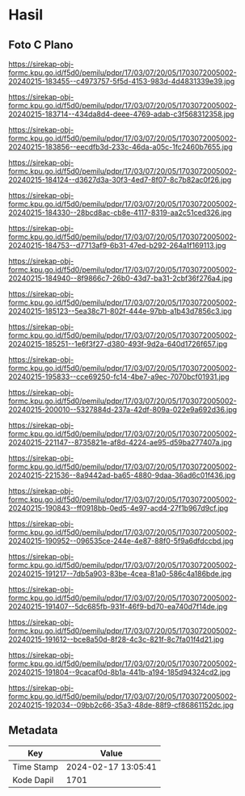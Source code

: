 # Hasil

## Foto C Plano

https://sirekap-obj-formc.kpu.go.id/f5d0/pemilu/pdpr/17/03/07/20/05/1703072005002-20240215-183455--c4973757-5f5d-4153-983d-4d4831339e39.jpg

https://sirekap-obj-formc.kpu.go.id/f5d0/pemilu/pdpr/17/03/07/20/05/1703072005002-20240215-183714--434da8d4-deee-4769-adab-c3f568312358.jpg

https://sirekap-obj-formc.kpu.go.id/f5d0/pemilu/pdpr/17/03/07/20/05/1703072005002-20240215-183856--eecdfb3d-233c-46da-a05c-1fc2460b7655.jpg

https://sirekap-obj-formc.kpu.go.id/f5d0/pemilu/pdpr/17/03/07/20/05/1703072005002-20240215-184124--d3627d3a-30f3-4ed7-8f07-8c7b82ac0f26.jpg

https://sirekap-obj-formc.kpu.go.id/f5d0/pemilu/pdpr/17/03/07/20/05/1703072005002-20240215-184330--28bcd8ac-cb8e-4117-8319-aa2c51ced326.jpg

https://sirekap-obj-formc.kpu.go.id/f5d0/pemilu/pdpr/17/03/07/20/05/1703072005002-20240215-184753--d7713af9-6b31-47ed-b292-264a1f169113.jpg

https://sirekap-obj-formc.kpu.go.id/f5d0/pemilu/pdpr/17/03/07/20/05/1703072005002-20240215-184940--8f9866c7-26b0-43d7-ba31-2cbf36f276a4.jpg

https://sirekap-obj-formc.kpu.go.id/f5d0/pemilu/pdpr/17/03/07/20/05/1703072005002-20240215-185123--5ea38c71-802f-444e-97bb-a1b43d7856c3.jpg

https://sirekap-obj-formc.kpu.go.id/f5d0/pemilu/pdpr/17/03/07/20/05/1703072005002-20240215-185251--1e6f3f27-d380-493f-9d2a-640d1726f657.jpg

https://sirekap-obj-formc.kpu.go.id/f5d0/pemilu/pdpr/17/03/07/20/05/1703072005002-20240215-195833--cce69250-fc14-4be7-a9ec-7070bcf01931.jpg

https://sirekap-obj-formc.kpu.go.id/f5d0/pemilu/pdpr/17/03/07/20/05/1703072005002-20240215-200010--5327884d-237a-42df-809a-022e9a692d36.jpg

https://sirekap-obj-formc.kpu.go.id/f5d0/pemilu/pdpr/17/03/07/20/05/1703072005002-20240215-221147--8735821e-af8d-4224-ae95-d59ba277407a.jpg

https://sirekap-obj-formc.kpu.go.id/f5d0/pemilu/pdpr/17/03/07/20/05/1703072005002-20240215-221536--8a9442ad-ba65-4880-9daa-36ad6c01f436.jpg

https://sirekap-obj-formc.kpu.go.id/f5d0/pemilu/pdpr/17/03/07/20/05/1703072005002-20240215-190843--ff0918bb-0ed5-4e97-acd4-27f1b967d9cf.jpg

https://sirekap-obj-formc.kpu.go.id/f5d0/pemilu/pdpr/17/03/07/20/05/1703072005002-20240215-190952--096535ce-244e-4e87-88f0-5f9a6dfdccbd.jpg

https://sirekap-obj-formc.kpu.go.id/f5d0/pemilu/pdpr/17/03/07/20/05/1703072005002-20240215-191217--7db5a903-83be-4cea-81a0-586c4a186bde.jpg

https://sirekap-obj-formc.kpu.go.id/f5d0/pemilu/pdpr/17/03/07/20/05/1703072005002-20240215-191407--5dc685fb-931f-46f9-bd70-ea740d7f14de.jpg

https://sirekap-obj-formc.kpu.go.id/f5d0/pemilu/pdpr/17/03/07/20/05/1703072005002-20240215-191612--bce8a50d-8f28-4c3c-821f-8c7fa01f4d21.jpg

https://sirekap-obj-formc.kpu.go.id/f5d0/pemilu/pdpr/17/03/07/20/05/1703072005002-20240215-191804--9cacaf0d-8b1a-441b-a194-185d94324cd2.jpg

https://sirekap-obj-formc.kpu.go.id/f5d0/pemilu/pdpr/17/03/07/20/05/1703072005002-20240215-192034--09bb2c66-35a3-48de-88f9-cf86861152dc.jpg


## Metadata

| Key        | Value               |
| ---------- | ------------------- |
| Time Stamp | 2024-02-17 13:05:41 |
| Kode Dapil | 1701                |



